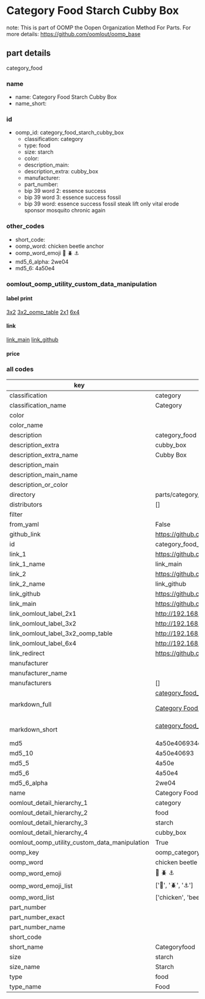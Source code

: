 # Category Food Starch Cubby Box  

note: This is part of OOMP the Oopen Organization Method For Parts. For more details: https://github.com/oomlout/oomp_base

##  part details
  



category_food



### name
* name: Category Food Starch Cubby Box
* name_short: 
### id
* oomp_id: category_food_starch_cubby_box
  * classification: category
  * type: food
  * size: starch
  * color: 
  * description_main: 
  * description_extra: cubby_box
  * manufacturer: 
  * part_number: 
  * bip 39 word 2: essence success
  * bip 39 word 3: essence success fossil
  * bip 39 word: essence success fossil steak lift only vital erode sponsor mosquito chronic again

### other_codes
* short_code: 
* oomp_word: chicken beetle anchor
* oomp_word_emoji :chicken: :beetle: :anchor:
* md5_6_alpha: 2we04
* md5_6: 4a50e4






### oomlout_oomp_utility_custom_data_manipulation
#### label print
[3x2](http://192.168.1.245:1112/?label=oomp%202we04)
[3x2_oomp_table](http://192.168.1.108:1112/?label=oomp%202we04)
[2x1](http://192.168.1.242:1112/?label=oomp%202we04)
[6x4](http://192.168.1.55:1112/?label=oomp%202we04)    

#### link

[link_main](https://github.com/oomlout/oomlout_oomp_version_1_messy/tree/main/parts/category_food_starch_cubby_box) [link_github](https://github.com/oomlout/oomlout_oomp_version_1_messy/tree/main/parts/category_food_starch_cubby_box)                             

#### price







### all codes 
| key | value |  
| --- | --- |  
| classification | category |  
| classification_name | Category |  
| color |  |  
| color_name |  |  
| description | category_food |  
| description_extra | cubby_box |  
| description_extra_name | Cubby Box |  
| description_main |  |  
| description_main_name |  |  
| description_or_color |   |  
| directory | parts/category_food_starch_cubby_box |  
| distributors | [] |  
| filter |  |  
| from_yaml | False |  
| github_link | https://github.com/oomlout/oomlout_oomp_part_src/tree/main/parts/category_food_starch_cubby_box |  
| id | category_food_starch_cubby_box |  
| link_1 | https://github.com/oomlout/oomlout_oomp_version_1_messy/tree/main/parts/category_food_starch_cubby_box |  
| link_1_name | link_main |  
| link_2 | https://github.com/oomlout/oomlout_oomp_version_1_messy/tree/main/parts/category_food_starch_cubby_box |  
| link_2_name | link_github |  
| link_github | https://github.com/oomlout/oomlout_oomp_version_1_messy/tree/main/parts/category_food_starch_cubby_box |  
| link_main | https://github.com/oomlout/oomlout_oomp_version_1_messy/tree/main/parts/category_food_starch_cubby_box |  
| link_oomlout_label_2x1 | http://192.168.1.242:1112/?label=oomp%202we04 |  
| link_oomlout_label_3x2 | http://192.168.1.245:1112/?label=oomp%202we04 |  
| link_oomlout_label_3x2_oomp_table | http://192.168.1.108:1112/?label=oomp%202we04 |  
| link_oomlout_label_6x4 | http://192.168.1.55:1112/?label=oomp%202we04 |  
| link_redirect | https://github.com/oomlout/oomlout_oomp_version_1_messy/tree/main/parts/category_food_starch_cubby_box |  
| manufacturer |  |  
| manufacturer_name |  |  
| manufacturers | [] |  
| markdown_full | [category_food_starch_cubby_box](none)<br>[](none)<br>[Category Food Starch Cubby Box](none)<br><br> |  
| markdown_short | [category_food_starch_cubby_box](none)<br><br> |  
| md5 | 4a50e406934c9ea26c40bd50b7f6126a |  
| md5_10 | 4a50e40693 |  
| md5_5 | 4a50e |  
| md5_6 | 4a50e4 |  
| md5_6_alpha | 2we04 |  
| name | Category Food Starch Cubby Box |  
| oomlout_detail_hierarchy_1 | category |  
| oomlout_detail_hierarchy_2 | food |  
| oomlout_detail_hierarchy_3 | starch |  
| oomlout_detail_hierarchy_4 | cubby_box |  
| oomlout_oomp_utility_custom_data_manipulation | True |  
| oomp_key | oomp_category_food_starch_cubby_box |  
| oomp_word | chicken beetle anchor |  
| oomp_word_emoji | :chicken: :beetle: :anchor: |  
| oomp_word_emoji_list | [':chicken:', ':beetle:', ':anchor:'] |  
| oomp_word_list | ['chicken', 'beetle', 'anchor'] |  
| part_number |  |  
| part_number_exact |  |  
| part_number_name |  |  
| short_code |  |  
| short_name | Categoryfood |  
| size | starch |  
| size_name | Starch |  
| type | food |  
| type_name | Food |  
